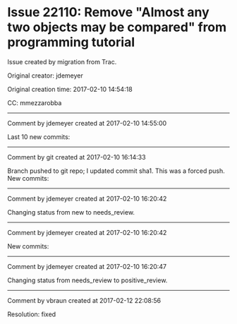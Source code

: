 # Issue 22110: Remove "Almost any two objects may be compared" from programming tutorial

Issue created by migration from Trac.

Original creator: jdemeyer

Original creation time: 2017-02-10 14:54:18

CC:  mmezzarobba




---

Comment by jdemeyer created at 2017-02-10 14:55:00

Last 10 new commits:


---

Comment by git created at 2017-02-10 16:14:33

Branch pushed to git repo; I updated commit sha1. This was a forced push. New commits:


---

Comment by jdemeyer created at 2017-02-10 16:20:42

Changing status from new to needs_review.


---

Comment by jdemeyer created at 2017-02-10 16:20:42

New commits:


---

Comment by jdemeyer created at 2017-02-10 16:20:47

Changing status from needs_review to positive_review.


---

Comment by vbraun created at 2017-02-12 22:08:56

Resolution: fixed
